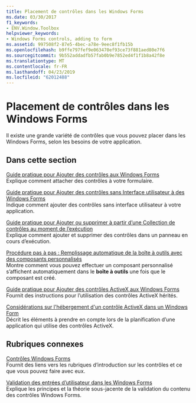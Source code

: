 ```yaml
---
title: Placement de contrôles dans les Windows Forms
ms.date: 03/30/2017
f1_keywords:
- ENV.Window.Toolbox
helpviewer_keywords:
- Windows Forms controls, adding to form
ms.assetid: 997508f2-87e5-4bec-a78e-9eec8f1fb15b
ms.openlocfilehash: b9ffe797fef9e063470ef93ce73f881aed80e7f6
ms.sourcegitcommit: 9b552addadfb57fab0b9e7852ed4f1f1b8a42f8e
ms.translationtype: MT
ms.contentlocale: fr-FR
ms.lasthandoff: 04/23/2019
ms.locfileid: "62012488"
---
```

# <a name="putting-controls-on-windows-forms"></a>Placement de contrôles dans les Windows Forms
Il existe une grande variété de contrôles que vous pouvez placer dans les Windows Forms, selon les besoins de votre application.  
  
## <a name="in-this-section"></a>Dans cette section  
 [Guide pratique pour Ajouter des contrôles aux Windows Forms](how-to-add-controls-to-windows-forms.md)  
 Explique comment attacher des contrôles à votre formulaire.  
  
 [Guide pratique pour Ajouter des contrôles sans Interface utilisateur à des Windows Forms](how-to-add-controls-without-a-user-interface-to-windows-forms.md)  
 Indique comment ajouter des contrôles sans interface utilisateur à votre application.  
  
 [Guide pratique pour Ajouter ou supprimer à partir d’une Collection de contrôles au moment de l’exécution](how-to-add-to-or-remove-from-a-collection-of-controls-at-run-time.md)  
 Explique comment ajouter et supprimer des contrôles dans un panneau en cours d’exécution.  
  
 [Procédure pas à pas : Remplissage automatique de la boîte à outils avec des composants personnalisés](walkthrough-automatically-populating-the-toolbox-with-custom-components.md)  
 Montre comment vous pouvez effectuer un composant personnalisé s’affichent automatiquement dans le **boîte à outils** une fois que le composant est créé.  
  
 [Guide pratique pour Ajouter des contrôles ActiveX aux Windows Forms](how-to-add-activex-controls-to-windows-forms.md)  
 Fournit des instructions pour l’utilisation des contrôles ActiveX hérités.  
  
 [Considérations sur l'hébergement d'un contrôle ActiveX dans un Windows Form](considerations-when-hosting-an-activex-control-on-a-windows-form.md)  
 Décrit les éléments à prendre en compte lors de la planification d’une application qui utilise des contrôles ActiveX.  
  
## <a name="related-sections"></a>Rubriques connexes  
 [Contrôles Windows Forms](index.md)  
 Fournit des liens vers les rubriques d’introduction sur les contrôles et ce que vous pouvez faire avec eux.  
  
 [Validation des entrées d’utilisateur dans les Windows Forms](../user-input-validation-in-windows-forms.md)  
 Explique les principes et la théorie sous-jacente de la validation du contenu des contrôles Windows Forms.
